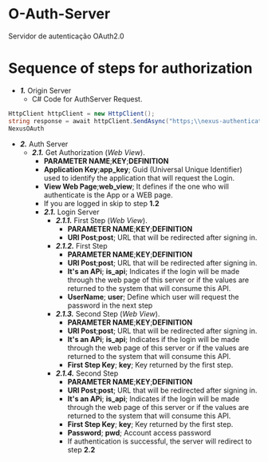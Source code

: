 # O-Auth-Server
Servidor de autenticação OAuth2.0

# Sequence of steps for authorization
- **_1._** Origin Server
	- C# Code for AuthServer Request.
``` C#
HttpClient httpClient = new HttpClient();
string response = await httpClient.SendAsync("https;\\nexus-authentication.duckdns.org\api\OAuth?app_code={your_app_code}&web_view=true");
NexusOAuth 
```
- **_2._** Auth Server 
	- **_2.1._** Get Authorization (_Web View_).
		- **PARAMETER NAME**;**KEY**;**DEFINITION**
		- **Application Key**;**app_key**; Guid (Universal Unique Identifier) ​​used to identify the application that will request the Login.
		- **View Web Page**;**web_view**; It defines if the one who will authenticate is the App or a WEB page.
		- If you are logged in skip to step **1.2**
		- **_2.1._** Login Server
			- **_2.1.1._** First Step (_Web View_).
				- **PARAMETER NAME**;**KEY**;**DEFINITION**
				- **URl Post**;**post**; URL that will be redirected after signing in.
			- **_2.1.2._** First Step
				- **PARAMETER NAME**;**KEY**;**DEFINITION**
				- **URl Post**;**post**; URL that will be redirected after signing in.
				- **It's an APi**; **is_api**; Indicates if the login will be made through the web page of this server or if the values ​​are returned to the system that will consume this API.
				- **UserName**; **user**; Define which user will request the password in the next step	
			- **_2.1.3._** Second Step (_Web View_).
				- **PARAMETER NAME**;**KEY**;**DEFINITION**
				- **URl Post**;**post**; URL that will be redirected after signing in.
				- **It's an APi**; **is_api**; Indicates if the login will be made through the web page of this server or if the values ​​are returned to the system that will consume this API.
				- **First Step Key**; **key**; Key returned by the first step.	 	
			- **_2.1.4._** Second Step 
				- **PARAMETER NAME**;**KEY**;**DEFINITION**
				- **URl Post**;**post**; URL that will be redirected after signing in.
				- **It's an APi**; **is_api**; Indicates if the login will be made through the web page of this server or if the values ​​are returned to the system that will consume this API.
				- **First Step Key**; **key**; Key returned by the first step.		
				- **Password**; **pwd**; Account access password
				- If authentication is successful, the server will redirect to step **2.2**
